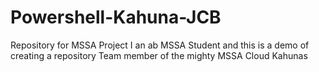 # Powershell-Kahuna-JCB
Repository for MSSA Project 
I an ab MSSA Student and this is a demo of creating a repository
Team member of the mighty MSSA Cloud Kahunas
